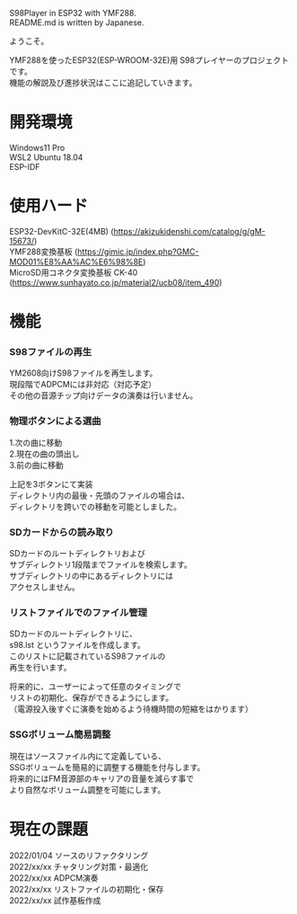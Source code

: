 S98Player in ESP32 with YMF288.  
README.md is written by Japanese.

ようこそ。

YMF288を使ったESP32(ESP-WROOM-32E)用 S98プレイヤーのプロジェクトです。  
機能の解説及び進捗状況はここに追記していきます。 

# 開発環境
Windows11 Pro  
WSL2 Ubuntu 18.04  
ESP-IDF

# 使用ハード
ESP32-DevKitC-32E(4MB) (https://akizukidenshi.com/catalog/g/gM-15673/)  
YMF288変換基板 (https://gimic.jp/index.php?GMC-MOD01%E8%AA%AC%E6%98%8E)  
MicroSD用コネクタ変換基板 CK-40 (https://www.sunhayato.co.jp/material2/ucb08/item_490)  

# 機能
### S98ファイルの再生
YM2608向けS98ファイルを再生します。  
現段階でADPCMには非対応（対応予定）  
その他の音源チップ向けデータの演奏は行いません。

### 物理ボタンによる選曲
1.次の曲に移動  
2.現在の曲の頭出し  
3.前の曲に移動  

上記を3ボタンにて実装  
ディレクトリ内の最後・先頭のファイルの場合は、  
ディレクトリを跨いでの移動を可能としました。

### SDカードからの読み取り
SDカードのルートディレクトリおよび  
サブディレクトリ1段階までファイルを検索します。  
サブディレクトリの中にあるディレクトリには  
アクセスしません。

### リストファイルでのファイル管理
SDカードのルートディレクトリに、  
s98.lst というファイルを作成します。  
このリストに記載されているS98ファイルの  
再生を行います。

将来的に、ユーザーによって任意のタイミングで  
リストの初期化、保存ができるようにします。  
（電源投入後すぐに演奏を始めるよう待機時間の短縮をはかります）

### SSGボリューム簡易調整
現在はソースファイル内にて定義している、  
SSGボリュームを簡易的に調整する機能を付与します。  
将来的にはFM音源部のキャリアの音量を減らす事で  
より自然なボリューム調整を可能にします。

# 現在の課題
2022/01/04 ソースのリファクタリング  
2022/xx/xx チャタリング対策・最適化  
2022/xx/xx ADPCM演奏  
2022/xx/xx リストファイルの初期化・保存  
2022/xx/xx 試作基板作成